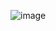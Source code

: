 ![image](https://github.com/sillyangel/sillyangel/assets/50461810/116479d0-3908-4fc7-91cc-902773a75317)
